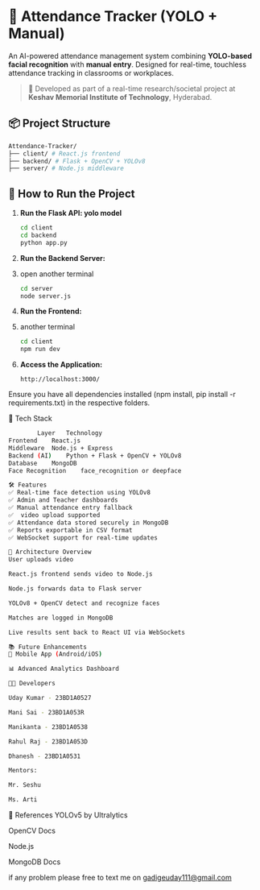 # 🎯 Attendance Tracker (YOLO + Manual)

An AI-powered attendance management system combining **YOLO-based facial recognition** with **manual entry**. Designed for real-time, touchless attendance tracking in classrooms or workplaces.

> 🔬 Developed as part of a real-time research/societal project at **Keshav Memorial Institute of Technology**, Hyderabad.

## 📦 Project Structure

```bash 
Attendance-Tracker/
├── client/ # React.js frontend
├── backend/ # Flask + OpenCV + YOLOv8
├── server/ # Node.js middleware
```


## 🚀 How to Run the Project


1. **Run the Flask API: yolo model**
   ```bash
   cd client
   cd backend
   python app.py 
   ```

2. **Run the Backend Server:**
3. open another terminal 
   ```bash
   cd server 
   node server.js
   ```

4. **Run the Frontend:**
5. another terminal 
   ```bash
   cd client
   npm run dev 
   ```

6. **Access the Application:**
   ```
   http://localhost:3000/
   ```
 Ensure you have all dependencies installed (npm install, pip install -r requirements.txt) in the respective folders.

🧠 Tech Stack
```bash
        Layer	Technology
Frontend	React.js
Middleware	Node.js + Express
Backend (AI)	Python + Flask + OpenCV + YOLOv8
Database	MongoDB
Face Recognition	face_recognition or deepface
```
```bash
🛠️ Features
✅ Real-time face detection using YOLOv8
✅ Admin and Teacher dashboards
✅ Manual attendance entry fallback
✅  video upload supported
✅ Attendance data stored securely in MongoDB
✅ Reports exportable in CSV format
✅ WebSocket support for real-time updates
```
```bash
📸 Architecture Overview
User uploads video 

React.js frontend sends video to Node.js

Node.js forwards data to Flask server

YOLOv8 + OpenCV detect and recognize faces

Matches are logged in MongoDB

Live results sent back to React UI via WebSockets
```
```bash
📚 Future Enhancements
📱 Mobile App (Android/iOS)

📊 Advanced Analytics Dashboard


```
```bash
👨‍💻 Developers

Uday Kumar - 23BD1A0527

Mani Sai - 23BD1A053R

Manikanta - 23BD1A0538

Rahul Raj - 23BD1A053D

Dhanesh - 23BD1A0531

Mentors:

Mr. Seshu

Ms. Arti
```
📎 References
YOLOv5 by Ultralytics

OpenCV Docs

Node.js

MongoDB Docs


if any problem please free to text me on gadigeuday111@gmail.com 






